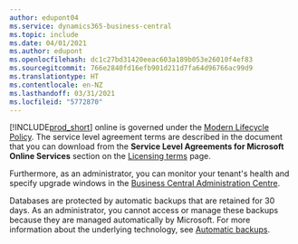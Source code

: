 ```yaml
---
author: edupont04
ms.service: dynamics365-business-central
ms.topic: include
ms.date: 04/01/2021
ms.author: edupont
ms.openlocfilehash: dc1c27bd31420eeac603a189b053e26010f4ef83
ms.sourcegitcommit: 766e2840fd16efb901d211d7fa64d96766ac99d9
ms.translationtype: HT
ms.contentlocale: en-NZ
ms.lasthandoff: 03/31/2021
ms.locfileid: "5772870"
---
```

[!INCLUDE[prod_short](prod_short.md)] online is governed under the [Modern Lifecycle Policy](https://support.microsoft.com/help/30881/modern-lifecycle-policy). The service level agreement terms are described in the document that you can download from the **Service Level Agreements for Microsoft Online Services** section on the [Licensing terms](https://www.microsoft.com/licensing/product-licensing/products) page.  

Furthermore, as an administrator, you can monitor your tenant's health and specify upgrade windows in the [Business Central Administration Centre](/dynamics365/business-central/dev-itpro/administration/tenant-admin-center).  

Databases are protected by automatic backups that are retained for 30 days. As an administrator, you cannot access or manage these backups because they are managed automatically by Microsoft. For more information about the underlying technology, see [Automatic backups](/azure/sql-database/sql-database-automated-backups).  
